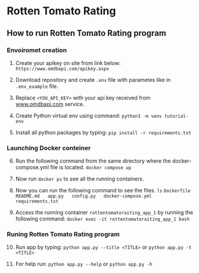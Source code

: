 # Rotten Tomato Rating


## How to run Rotten Tomato Rating program

### Envoiromet creation

1. Create your apikey on site from link below:
    `https://www.omdbapi.com/apikey.aspx`

2. Download repository and create `.env` file with parametes like in `.env_example` file.

3. Replace `<YOU_API_KEY>` with your api key received from www.omdbapi.com service.

4. Create Python virtual env using command:
    `python3 -m venv tutorial-env`

5. Install all python packages by typing:
    `pip install -r requirements.txt`

### Launching Docker conteiner

6. Run the following command from the same directory where the docker-compose.yml file is located.
    `docker compose up`

7. Now run `docker ps` to see all the running containers.

8. Now you can run the following command to see the files.
    `ls`
    `Dockerfile   README.md   app.py   config.py   docker-compose.yml   requirements.txt`

9. Access the running container `rottentomatoraiting_app_1` by running the following command:
    `docker exec -it rottentomatoraiting_app_1 bash`

### Runing Rotten Tomato Rating program

10. Run app by typing:
    `python app.py --title <TITLE>` or `python app.py -t <TITLE>`

11. For help run:
    `python app.py --help` or `python app.py -h`

